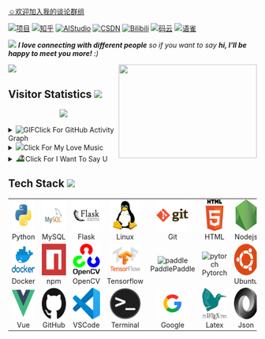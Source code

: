 [☺️欢迎加入我的谈论群组](https://discord.gg/7CVjK4H5qg)

[![项目](https://img.shields.io/badge/%E6%BA%90%E7%A0%81-%E9%A1%B9%E7%9B%AE%E9%9B%86%E9%94%A6-brightgreen)](https://mianbaoduo.com/)
[![知乎](https://img.shields.io/badge/知乎-查看-blue)](https://www.zhihu.com/people/wang-rong-sheng-74)
[![AIStudio](https://img.shields.io/badge/AIStudio-%E6%9F%A5%E7%9C%8B-yellowgreen)](https://aistudio.baidu.com/aistudio/personalcenter/thirdview/98087)
[![CSDN](https://img.shields.io/badge/CSDN-查看-red)](https://blog.csdn.net/u014297502?spm=1000.2115.3001.5113)
[![Bilibili](https://img.shields.io/badge/Bilibili-查看-pink)](https://space.bilibili.com/383478933)
[![码云](https://img.shields.io/badge/码云-查看-yellow)](https://gitee.com/niceWangRongsheng)
[![语雀](https://img.shields.io/badge/%E8%AF%AD%E9%9B%80-%E6%9F%A5%E7%9C%8B-yellowgreen)](https://www.yuque.com/wangrs)

<img src="https://media.giphy.com/media/LnQjpWaON8nhr21vNW/giphy.gif" width="60"> <em><b>I love connecting with different people</b> so if you want to say <b>hi, I'll be happy to meet you more!</b> :)</em>

<img align='right' src="https://raw.githubusercontent.com/SP-XD/SP-XD/main/images/dev-working_rounded.gif" width="280" height="190">

<img align="" height="140px" src="https://github-readme-stats.vercel.app/api?username=wangrongsheng&hide_title=true&hide_border=true&show_icons=true&include_all_commits=true&line_height=21&bg_color=0,EC6C6C,FFD479,FFFC79,73FA79&theme=graywhite&locale=cn" />


## Visitor Statistics <img src="https://media.giphy.com/media/mGcNjsfWAjY5AEZNw6/giphy.gif" width="50">

<p align="center">
  <img src="https://profile-counter.glitch.me/WangRongsheng/count.svg" />
</p>

<details>
<summary><img alt="GIF" src="https://github.com/TheDudeThatCode/TheDudeThatCode/blob/master/Assets/Developer.gif" width="25" />Click For GitHub Activity Graph</summary>
<p align="center">
  <img alt = "GitHub Activity Graph" src="https://activity-graph.herokuapp.com/graph?username=wangrongsheng">
</p>
</details>

<details>
<summary><img src="https://github.com/SP-XD/SP-XD/blob/main/images/hyperkitty.gif?raw=true" width="20" />Click For My Love Music</summary>
<p align="center">
  <a href="https://music.163.com/#/user/home?id=1397224764"><img alt = "Music" src="https://spotify-readme.sp-xd.vercel.app/api/spotify"></a>
</p>
</details>

<details>
<summary><img src="https://raw.githubusercontent.com/ItsAnunesS/ItsAnunesS/master/src/img/parrots/flags/indiaparrot.gif" width="20" />Click For I Want To Say U</summary>
<p align="center">
  <img height="120" alt="Thanks for visiting me" width="100%" src="https://raw.githubusercontent.com/BrunnerLivio/brunnerlivio/master/images/marquee.svg" />
</p>
</details>

## Tech Stack <img src="https://avatars0.githubusercontent.com/u/1680273?s=460&u=4471b74deb9973096418a93960c664c5ea3bd159&v=4" width="50">
<table>
    <tr>
      <td align="center">
        <img alt="python" height=64px src="https://raw.githubusercontent.com/github/explore/80688e429a7d4ef2fca1e82350fe8e3517d3494d/topics/python/python.png">
      <br>Python
      </td>
      <td align="center">
        <img alt="mysql" height=64px src="https://raw.githubusercontent.com/github/explore/80688e429a7d4ef2fca1e82350fe8e3517d3494d/topics/mysql/mysql.png">
        <br>MySQL
      </td>
      <td align="center">
        <img alt="flask" height=64px src="https://raw.githubusercontent.com/github/explore/80688e429a7d4ef2fca1e82350fe8e3517d3494d/topics/flask/flask.png">
        <br>Flask
      </td>
      <td align="center">
        <img alt="linux" height=64px src="https://raw.githubusercontent.com/github/explore/80688e429a7d4ef2fca1e82350fe8e3517d3494d/topics/linux/linux.png">
        <br>Linux
      </td>
      <td align="center">
        <img alt="git" height=64px src="https://raw.githubusercontent.com/github/explore/80688e429a7d4ef2fca1e82350fe8e3517d3494d/topics/git/git.png">
        <br>Git
      </td>
      <td align="center">
        <img alt="html" height=64px src="https://raw.githubusercontent.com/github/explore/80688e429a7d4ef2fca1e82350fe8e3517d3494d/topics/html/html.png">
        <br>HTML
      </td>
      <td align="center">
        <img alt="nodejs" height=64px src="https://raw.githubusercontent.com/github/explore/80688e429a7d4ef2fca1e82350fe8e3517d3494d/topics/nodejs/nodejs.png">
        <br>Nodejs
      </td>
      <td align="center">
        <img alt="vim" height=64px src="https://raw.githubusercontent.com/github/explore/80688e429a7d4ef2fca1e82350fe8e3517d3494d/topics/vim/vim.png">
        <br>Vim
      </td>
      <td align="center">
      <img alt="matlab" height=64px src="https://raw.githubusercontent.com/github/explore/80688e429a7d4ef2fca1e82350fe8e3517d3494d/topics/matlab/matlab.png">
      <br>Matlab
    </td>
  </tr>
  <tr>
      <td align="center">
        <img alt="docker" height=64px src="https://raw.githubusercontent.com/github/explore/80688e429a7d4ef2fca1e82350fe8e3517d3494d/topics/docker/docker.png">
        <br>Docker
      </td>
      <td align="center">
        <img alt="mysql" height=64px src="https://raw.githubusercontent.com/github/explore/80688e429a7d4ef2fca1e82350fe8e3517d3494d/topics/npm/npm.png">
        <br>npm
      </td>
      <td align="center">
        <img alt="opencv" height=64px src="https://raw.githubusercontent.com/github/explore/80688e429a7d4ef2fca1e82350fe8e3517d3494d/topics/opencv/opencv.png">
        <br>OpenCV
      </td>
      <td align="center">
        <img alt="tensorflow" height=64px src="https://raw.githubusercontent.com/github/explore/80688e429a7d4ef2fca1e82350fe8e3517d3494d/topics/tensorflow/tensorflow.png">
        <br>Tensorflow
      </td>
      <td align="center">
        <img alt="paddle" height=64px width=60px src="https://img2.baidu.com/it/u=1553445062,403263852&fm=26&fmt=auto&gp=0.jpg">
        <br>PaddlePaddle
      </td>
      <td align="center">
        <img alt="pytorch" height=64px src="https://raw.githubusercontent.com/rahul-jha98/github_readme_icons/main/language_and_tools/square/pytorch/pytorch.svg">
        <br>Pytorch
      </td>
      <td align="center">
        <img alt="ubuntu" height=64px src="https://raw.githubusercontent.com/github/explore/80688e429a7d4ef2fca1e82350fe8e3517d3494d/topics/ubuntu/ubuntu.png">
        <br>Ubuntu
      </td>
      <td align="center">
        <img alt="centos" height=64px src="https://cdn.worldvectorlogo.com/logos/centos-1.svg">
        <br>CentOS
      </td>
      <td align="center">
        <img alt="wordpress" height=64px src="https://raw.githubusercontent.com/github/explore/80688e429a7d4ef2fca1e82350fe8e3517d3494d/topics/wordpress/wordpress.png">
        <br>WordPress
      </td>
    </tr>
    <tr>
      <td align="center">
        <img alt="vue" height=64px src="https://raw.githubusercontent.com/github/explore/80688e429a7d4ef2fca1e82350fe8e3517d3494d/topics/vue/vue.png">
        <br>Vue
      </td>
      <td align="center">
        <img alt="github" height=64px src="https://raw.githubusercontent.com/github/explore/78df643247d429f6cc873026c0622819ad797942/topics/github/github.png">
        <br>GitHub
      </td>
      <td align="center">
        <img alt="vscode" height=64px src="https://raw.githubusercontent.com/github/explore/80688e429a7d4ef2fca1e82350fe8e3517d3494d/topics/visual-studio-code/visual-studio-code.png">
        <br>VSCode
      </td>
      <td align="center">
        <img alt="terminal" height=64px src="https://raw.githubusercontent.com/github/explore/80688e429a7d4ef2fca1e82350fe8e3517d3494d/topics/terminal/terminal.png">
        <br>Terminal
      </td>
    <td align="center">
      <img alt="google" height=64px src="https://raw.githubusercontent.com/github/explore/80688e429a7d4ef2fca1e82350fe8e3517d3494d/topics/google/google.png">
      <br>Google
    </td>
    <td align="center">
      <img alt="latex" height=64px src="https://raw.githubusercontent.com/github/explore/80688e429a7d4ef2fca1e82350fe8e3517d3494d/topics/latex/latex.png">
      <br>Latex
    </td>
    <td align="center">
      <img alt="json" height=64px src="https://raw.githubusercontent.com/github/explore/80688e429a7d4ef2fca1e82350fe8e3517d3494d/topics/json/json.png">
      <br>Json
    </td>
    <td align="center">
      <img alt="c" height=64px src="https://raw.githubusercontent.com/github/explore/80688e429a7d4ef2fca1e82350fe8e3517d3494d/topics/c/c.png">
      <br>C
    </td>
      <td align="center">
      <img alt="c++" height=64px src="https://raw.githubusercontent.com/github/explore/80688e429a7d4ef2fca1e82350fe8e3517d3494d/topics/cpp/cpp.png">
      <br>C++
    </td>
  </tr>
</table>




